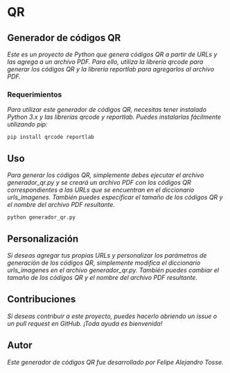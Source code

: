 # QR
## Generador de códigos QR

_Este es un proyecto de Python que genera códigos QR a partir de URLs y las agrega a un archivo PDF. Para ello, utiliza la librería qrcode para generar los códigos QR y la librería reportlab para agregarlos al archivo PDF._

### Requerimientos
_Para utilizar este generador de códigos QR, necesitas tener instalado Python 3.x y las librerías qrcode y reportlab. Puedes instalarlas fácilmente utilizando pip:_

```
pip install qrcode reportlab
```

## Uso

_Para generar los códigos QR, simplemente debes ejecutar el archivo generador_qr.py y se creará un archivo PDF con los códigos QR correspondientes a las URLs que se encuentran en el diccionario urls_imagenes. También puedes especificar el tamaño de los códigos QR y el nombre del archivo PDF resultante._

```
python generador_qr.py
```


## Personalización

_Si deseas agregar tus propias URLs y personalizar los parámetros de generación de los códigos QR, simplemente modifica el diccionario urls_imagenes en el archivo generador_qr.py. También puedes cambiar el tamaño de los códigos QR y el nombre del archivo PDF resultante._

## Contribuciones

_Si deseas contribuir a este proyecto, puedes hacerlo abriendo un issue o un pull request en GitHub. ¡Toda ayuda es bienvenida!_

## Autor

_Este generador de códigos QR fue desarrollado por Felipe Alejandro Tosse._
